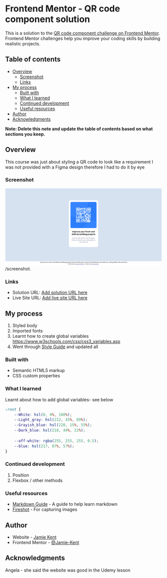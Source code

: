 # Frontend Mentor - QR code component solution

This is a solution to the [QR code component challenge on Frontend Mentor](https://www.frontendmentor.io/challenges/qr-code-component-iux_sIO_H). Frontend Mentor challenges help you improve your coding skills by building realistic projects. 

## Table of contents

- [Overview](#overview)
  - [Screenshot](#screenshot)
  - [Links](#links)
- [My process](#my-process)
  - [Built with](#built-with)
  - [What I learned](#what-i-learned)
  - [Continued development](#continued-development)
  - [Useful resources](#useful-resources)
- [Author](#author)
- [Acknowledgments](#acknowledgments)

**Note: Delete this note and update the table of contents based on what sections you keep.**

## Overview

This course was just about styling a QR code to look like a requirement
I was not provided with a Figma design therefore I had to do it by eye

### Screenshot

![](2-3-2023_Bn1cL0GkeF.png)/screenshot.

### Links

- Solution URL: [Add solution URL here](https://your-solution-url.com)
- Live Site URL: [Add live site URL here](https://your-live-site-url.com)

## My process

1. Styled body
2. Imported fonts
3. Learnt how to create global variables https://www.w3schools.com/css/css3_variables.asp
4. Went through [Style Guide](archive\style-guide.md) and updated all

### Built with

- Semantic HTML5 markup
- CSS custom properties


### What I learned

Learnt about how to add global variables- see below

```css
:root {
    --White: hsl(0, 0%, 100%);
    --Light_gray: hsl(212, 45%, 89%);
    --Grayish_blue: hsl(220, 15%, 55%);
    --Dark_blue: hsl(218, 44%, 22%);

    --off-white: rgba(255, 255, 255, 0.5); 
    --blue: hsl(217, 87%, 57%);
}
```



### Continued development

1. Position
2. Flexbox / other methods


### Useful resources

- [Markdown Guide](https://www.markdownguide.org) - A guide to help learn markdown
- [Fireshot](https://getfireshot.com) - For capturing images



## Author

- Website - [Jamie Kent](https://www.jamiekent.me)
- Frontend Mentor - [@Jamie-Kent](https://www.frontendmentor.io/profile/Jamie-Kent)


## Acknowledgments

Angela - she said the website was good in the Udemy lesson

